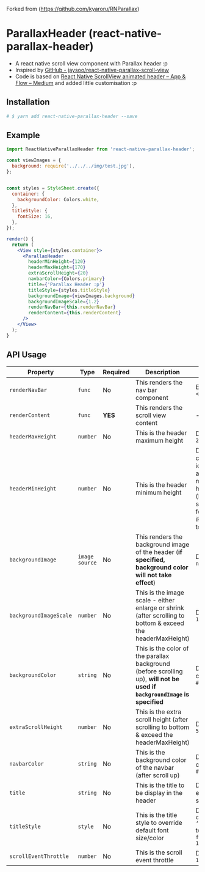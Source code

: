 Forked from (https://github.com/kyaroru/RNParallax)

# ParallaxHeader (react-native-parallax-header)

- A react native scroll view component with Parallax header :p
- Inspired by [GitHub - jaysoo/react-native-parallax-scroll-view](https://github.com/jaysoo/react-native-parallax-scroll-view)
- Code is based on [React Native ScrollView animated header – App & Flow – Medium](https://medium.com/appandflow/react-native-scrollview-animated-header-10a18cb9469e) and added little customisation :p

## Installation
```bash
# $ yarn add react-native-parallax-header --save
```

## Example
```jsx
import ReactNativeParallaxHeader from 'react-native-parallax-header';

const viewImages = {
  background: require('../../../img/test.jpg'),
};


const styles = StyleSheet.create({
  container: {
    backgroundColor: Colors.white,
  },
  titleStyle: {
    fontSize: 16,
  },
});

render() {
  return (
    <View style={styles.container}>
      <ParallaxHeader
        headerMinHeight={120}
        headerMaxHeight={170}
        extraScrollHeight={20}
        navbarColor={Colors.primary}
        title={'Parallax Header :p'}
        titleStyle={styles.titleStyle}
        backgroundImage={viewImages.background}
        backgroundImageScale={1.2}
        renderNavBar={this.renderNavBar}
        renderContent={this.renderContent}
      />
    </View>
  );
}
```

## API Usage
| Property | Type | Required | Description | Default |
| -------- | ---- | -------- | ----------- | ------- |
| `renderNavBar` | `func` | No | This renders the nav bar component | Empty `<View />` |
| `renderContent` | `func` | **YES** | This renders the scroll view content | - |
| `headerMaxHeight` | `number` | No | This is the header maximum height | Default to `200` |
| `headerMinHeight` | `number` | No | This is the header minimum height | Default to common ios & android navbar height (have support for iPhone X too :p) |
| `backgroundImage` | `image source` | No | This renders the background image of the header (**if specified, background color will not take effect**) | Default is `null` |
| `backgroundImageScale` | `number` | No | This is the image scale - either enlarge or shrink (after scrolling to bottom & exceed the headerMaxHeight) | Default is `1.5` |
| `backgroundColor` | `string` | No | This is the color of the parallax background (before scrolling up), **will not be used if `backgroundImage` is specified** | Default color is `#303F9F` |
| `extraScrollHeight` | `number` | No | This is the extra scroll height (after scrolling to bottom & exceed the headerMaxHeight) | Default is `50` |
| `navbarColor` | `string` | No | This is the background color of the navbar (after scroll up) | Default color is `#3498db` |
| `title` | `string` | No | This is the title to be display in the header | Default is empty string `‘’` | 
| `titleStyle` | `style` | No | This is the title style to override default font size/color | Default to `color: ‘white’ `text and `fontSize: 16` |
| `scrollEventThrottle` | `number` | No | This is the scroll event throttle | Default is `16` |

